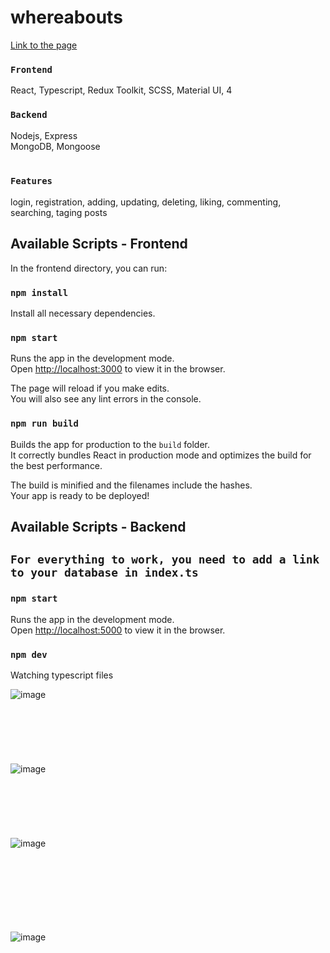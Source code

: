 # whereabouts


[Link to the page](https://whereabouts-five.vercel.app/posts)

### `Frontend`
 React, Typescript, Redux Toolkit, SCSS, Material UI, 
4
### `Backend` 
Nodejs, Express
<br />
MongoDB, Mongoose <br /><br />


### `Features`
login, registration, adding, updating, deleting, liking, commenting, searching, taging posts 

## Available Scripts - Frontend
In the frontend directory, you can run:

### `npm install`
Install all necessary dependencies.

### `npm start`

Runs the app in the development mode.\
Open [http://localhost:3000](http://localhost:3000) to view it in the browser.

The page will reload if you make edits.\
You will also see any lint errors in the console.

### `npm run build`

Builds the app for production to the `build` folder.\
It correctly bundles React in production mode and optimizes the build for the best performance.

The build is minified and the filenames include the hashes.\
Your app is ready to be deployed!

## Available Scripts - Backend


## `For everything to work, you need to add a link to your database in index.ts`

### `npm start`

Runs the app in the development mode.\
Open [http://localhost:5000](http://localhost:5000) to view it in the browser.

### `npm dev`
Watching typescript files

![image](https://user-images.githubusercontent.com/33054342/192167692-2cc4dddc-b382-449f-8c01-88dc0d76b0a6.png)
<br /><br /><br /><br /><br /><br /><br />
![image](https://user-images.githubusercontent.com/33054342/192167708-5e7c9c93-c0c5-4c0b-b5f1-70d4ab6724d5.png)
<br /><br /><br /><br /><br /><br /><br />
![image](https://user-images.githubusercontent.com/33054342/192167852-00e78341-e1b2-41b5-ba4b-690a63c82d81.png)

<br /><br /><br /><br /><br /><br /><br />
![image](https://user-images.githubusercontent.com/33054342/192167733-7dbe96c3-c705-4253-a556-0f2f932ea101.png)


